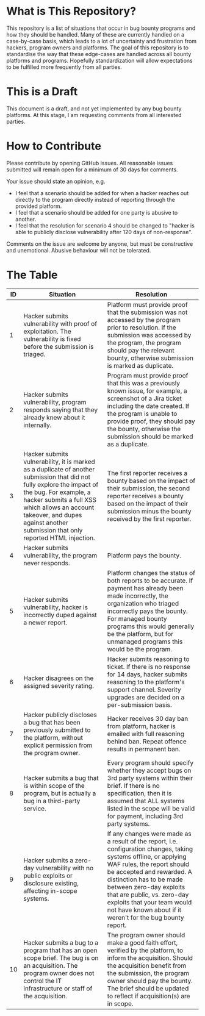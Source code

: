 # What is This Repository?
This repository is a list of situations that occur in bug bounty programs and how they should be handled. Many of these are currently handled on a case-by-case basis, which leads to a lot of uncertainty and frustration from hackers, program owners and platforms. The goal of this repository is to standardise the way that these edge-cases are handled across all bounty platforms and programs. Hopefully standardization will allow expectations to be fulfilled more frequently from all parties.


# This is a Draft

This document is a draft, and not yet implemented by any bug bounty platforms. At this stage, I am requesting comments from all interested parties.

# How to Contribute

Please contribute by opening GitHub issues. All reasonable issues submitted will remain open for a minimum of 30 days for comments.

Your issue should state an opinion, e.g.

- I feel that a scenario should be added for when a hacker reaches out directly to the program directly instead of reporting through the provided platform.
- I feel that a scenario should be added for one party is abusive to another.
- I feel that the resolution for scenario 4 should be changed to "hacker is able to publicly disclose vulnerability after 120 days of non-response".

Comments on the issue are welcome by anyone, but must be constructive and unemotional. Abusive behaviour will not be tolerated.

# The Table


| ID | Situation                                                                                                                                                                                                                                                                            | Resolution                                                                                                                                                                                                                                                                                  |
| -- | ------------------------------------------------------------------------------------------------------------------------------------------------------------------------------------------------------------------------------------------------------------------------------------ | ------------------------------------------------------------------------------------------------------------------------------------------------------------------------------------------------------------------------------------------------------------------------------------------- |
| 1  | Hacker submits vulnerability with proof of exploitation. The vulnerability is fixed before the submission is triaged.                                                                                                                                                                | Platform must provide proof that the submission was not accessed by the program prior to resolution. If the submission was accessed by the program, the program should pay the relevant bounty, otherwise submission is marked as duplicate.                                                |
| 2  | Hacker submits vulnerability, program responds saying that they already knew about it internally.                                                                                                                                                                                    | Program must provide proof that this was a previously known issue, for example, a screenshot of a Jira ticket including the date created. If the program is unable to provide proof, they should pay the bounty, otherwise the submission should be marked as a duplicate.                  |
| 3  | Hacker submits vulnerability, it is marked as a duplicate of another submission that did not fully explore the impact of the bug. For example, a hacker submits a full XSS which allows an account takeover, and dupes against another submission that only reported HTML injection. | The first reporter receives a bounty based on the impact of their submission, the second reporter receives a bounty based on the impact of their submission minus the bounty received by the first reporter.                                                                                |
| 4  | Hacker submits vulnerability, the program never responds.                                                                                                                                                                                                                            | Platform pays the bounty.                                                                                                                                                                                                                                                                   |
| 5  | Hacker submits vulnerability, hacker is incorrectly duped against a newer report.                                                                                                                                                                                                    | Platform changes the status of both reports to be accurate. If payment has already been made incorrectly, the organization who triaged incorrectly pays the bounty. For managed bounty programs this would generally be the platform, but for unmanaged programs this would be the program. |
| 6  | Hacker disagrees on the assigned severity rating.                                                                                                                                                                                                                                    | Hacker submits reasoning to ticket. If there is no response for 14 days, hacker submits reasoning to the platform's support channel. Severity upgrades are decided on a per-submission basis.                                                                                               |
| 7  | Hacker publicly discloses a bug that has been previously submitted to the platform, without explicit permission from the program owner.                                                                                                                                              | Hacker receives 30 day ban from platform, hacker is emailed with full reasoning behind ban. Repeat offence results in permanent ban.                                                                                                                                                        |
| 8  | Hacker submits a bug that is within scope of the program, but is actually a bug in a third-party service.                                                                                                                                                                            | Every program should specify whether they accept bugs on 3rd party systems within their brief. If there is no specification, then it is assumed that ALL systems listed in the scope will be valid for payment, including 3rd party systems.                                     |
| 9  | Hacker submits a zero-day vulnerability with no public exploits or disclosure existing, affecting in-scope systems.                                                                                                                                                                            | If any changes were made as a result of the report, i.e. configuration changes, taking systems offline, or applying WAF rules, the report should be accepted and rewarded. A distinction has to be made between zero-day exploits that are public, vs. zero-day exploits that your team would not have known about if it weren't for the bug bounty report.                                    |
| 10 | Hacker submits a bug to a program that has an open scope brief. The bug is on an acquisition. The program owner does not control the IT infrastructure or staff of the acquisition. | The program owner should make a good faith effort, verified by the platform, to inform the acquisition. Should the acquisition benefit from the submission, the program owner should pay the bounty. The brief should be updated to reflect if acquisition(s) are in scope. |
